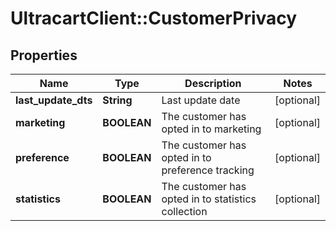 # UltracartClient::CustomerPrivacy

## Properties
Name | Type | Description | Notes
------------ | ------------- | ------------- | -------------
**last_update_dts** | **String** | Last update date | [optional] 
**marketing** | **BOOLEAN** | The customer has opted in to marketing | [optional] 
**preference** | **BOOLEAN** | The customer has opted in to preference tracking | [optional] 
**statistics** | **BOOLEAN** | The customer has opted in to statistics collection | [optional] 


